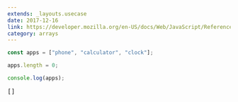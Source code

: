 ```yaml
---
extends: _layouts.usecase
date: 2017-12-16
link: https://developer.mozilla.org/en-US/docs/Web/JavaScript/Reference/Operators/delete
category: arrays
---
```



```javascript
const apps = ["phone", "calculator", "clock"];

apps.length = 0;

console.log(apps);
```

<pre class="output">[]</pre>
